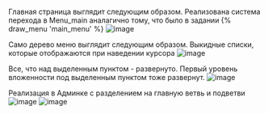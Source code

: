 Главная страница выглядит следующим образом. Реализована система перехода в Menu_main аналагично тому, что было в задании {% draw_menu 'main_menu' %}
![image](https://user-images.githubusercontent.com/105903188/227263319-a553c386-d78e-4c75-a5be-73c9dc61cf4e.png)


Само дерево меню выглядит следующим образом. Выкидные списки, которые отображаются при наведении курсора
![image](https://user-images.githubusercontent.com/105903188/234499316-b0fb0c34-f29d-40fd-bc03-6b340c5739fc.png)

Все, что над выделенным пунктом - развернуто. Первый уровень вложенности под выделенным пунктом тоже развернут.
![image](https://user-images.githubusercontent.com/105903188/234499119-5e060c97-58c7-4767-ae27-992e60a0c6b1.png)

Реализация в Админке с разделением на главную ветвь и подветви
![image](https://user-images.githubusercontent.com/105903188/234499602-1aaec02a-1216-4e34-bb7d-808fd4e9ec60.png)
![image](https://user-images.githubusercontent.com/105903188/234499918-aac776cf-26a3-4484-9749-f1ae0dea99c6.png)
